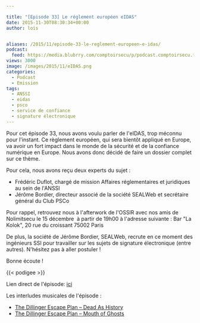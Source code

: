 ```yaml
---

title: "[Episode 33] Le réglement européen eIDAS"
date: 2015-11-30T08:30:34+00:00
author: lois


aliases: /2015/11/episode-33-le-reglement-europeen-e-idas/
podcast:
  feed: https://media.blubrry.com/comptoirsecu/p/podcast.comptoirsecu.fr/CSEC.EP33.2015-11-30.EIDAS.mp3
views: 3000
image: /images/2015/11/eIDAS.png
categories:
  - Podcast
  - Emission
tags:
  - ANSSI
  - eidas
  - psco
  - service de confiance
  - signature électronique
---
```



Pour cet épisode 33, nous avons voulu parler de l'eIDAS, trop méconnu pour l'instant. Ce règlement européen, qui sera bientôt appliqué en Europe, va avoir un fort impact dans le monde de la sécurité et de la confiance numérique en Europe. Nous avons donc décidé de faire un dossier complet sur ce thème.

Pour cela, nous avons reçu deux experts du sujet :

  * Frédéric Duflot, chargé de mission Affaires réglementaires et juridiques au sein de l'ANSSI
  * Jérôme Bordier, directeur associé de la société SEALWeb et secrétaire général du Club PSCo

Pour rappel, retrouvez nous à l'afterwork de l'OSSIR avec nos amis de Nolimitsecu le 15 décembre  à partir de 19h00 à l'adresse suivante : Bar "La Kolok", 20 rue du croissant 75002 Paris

De plus, la société de Jérôme Bordier, SEALWeb, recrute en ce moment des ingénieurs SSI pour travailler sur les sujets de signature électronique (entre autres). N'hésitez pas à aller postuler !

Bonne écoute !


{{< podigee >}}







Lien direct de l'épisode: [ici](http://podcast.comptoirsecu.fr/CSEC.EP33.2015-11-30.EIDAS.mp3)

Les interludes musicales de l'épisode :

  * [The Dillinger Escape Plan – Dead As History](http://www.dillingerescapeplan.org/content/ire-works)
  * [The Dillinger Escape Plan – Mouth of Ghosts](http://www.dillingerescapeplan.org/content/ire-works)
